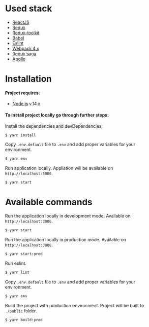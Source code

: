 # Used stack
- [ReactJS](https://github.com/facebook/react)
- [Redux](https://github.com/reactjs/redux)
- [Redux-toolkit](https://redux-toolkit.js.org)
- [Babel](https://github.com/babel/babel)
- [Eslint](https://github.com/eslint/eslint)
- [Webpack 4.x](https://webpack.js.org/)
- [Redux saga](https://redux-saga.js.org/)
- [Apollo](https://www.apollographql.com/)

# Installation

#### Project requires:
* [Node.js](https://nodejs.org/) v.14.x

#### To install project locally go through further steps:

Install the dependencies and devDependencies:
```sh
$ yarn install
```

Copy `.env.default` file to `.env` and add proper variables for your environment.
```sh
$ yarn env
```

Run application locally. Appliation will be available on `http://localhost:3000`.
```sh
$ yarn start
```

# Available commands
Run the application locally in development mode. Available on `http://localhost:3000`.
```sh
$ yarn start
```

Run the application locally in production mode. Available on `http://localhost:3000`.
```sh
$ yarn start:prod
```

Run eslint.
```sh
$ yarn lint
```

Copy `.env.default` file to `.env` and add proper variables for your environment.
```sh
$ yarn env
```

Build the project with production environment. Project will be built to `./public` folder.
```sh
$ yarn build:prod
```
